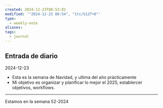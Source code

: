 ```yaml
---
created: 2024-12-23T08:53:01
modified: '"2024-12-23 08:54", "1tc/G12T+6"'
type:
  - weekly-note
aliases: 
tags:
  - journal
---
```


## Entrada de diario 
2024-12-23

- Esta es la semana de Navidad, y ultima del año prácticamente
- Mi objetivo es organizar y planificar lo mejor el 2025, establercer objetivos, workflows.


----
 Estamos en la semana 52-2024

